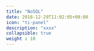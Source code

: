 ```yaml
---
title: "NoSQL"
date: 2018-12-29T11:02:05+08:00
icon: "ti-panel"
description: "xxxx"
collapsible: true
weight : 10
---
```




